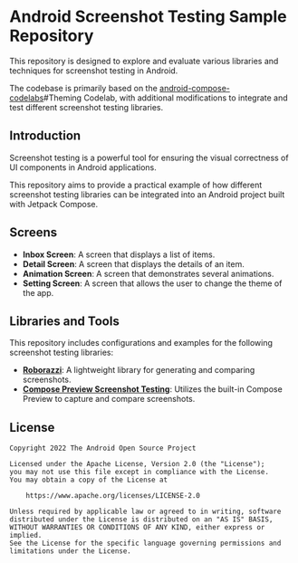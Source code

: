 # Android Screenshot Testing Sample Repository

This repository is designed to explore and evaluate various libraries and techniques for screenshot testing in Android. 

The codebase is primarily based on the [android-compose-codelabs](https://github.com/android/codelab-android-compose)#Theming Codelab, 
with additional modifications to integrate and test different screenshot testing libraries.

## Introduction

Screenshot testing is a powerful tool for ensuring the visual correctness of UI components in Android applications. 

This repository aims to provide a practical example of how different screenshot testing libraries can be integrated into an Android project built with Jetpack Compose.

## Screens
- **Inbox Screen**: A screen that displays a list of items.
- **Detail Screen**: A screen that displays the details of an item.
- **Animation Screen**: A screen that demonstrates several animations.
- **Setting Screen**: A screen that allows the user to change the theme of the app.

## Libraries and Tools

This repository includes configurations and examples for the following screenshot testing libraries:

- **[Roborazzi](https://github.com/takahirom/roborazzi)**: A lightweight library for generating and comparing screenshots.
- **[Compose Preview Screenshot Testing](https://developer.android.com/studio/preview/compose-screenshot-testing)**: Utilizes the built-in Compose Preview to capture and compare screenshots.

## License

```
Copyright 2022 The Android Open Source Project

Licensed under the Apache License, Version 2.0 (the "License");
you may not use this file except in compliance with the License.
You may obtain a copy of the License at

    https://www.apache.org/licenses/LICENSE-2.0

Unless required by applicable law or agreed to in writing, software
distributed under the License is distributed on an "AS IS" BASIS,
WITHOUT WARRANTIES OR CONDITIONS OF ANY KIND, either express or implied.
See the License for the specific language governing permissions and
limitations under the License.
```
